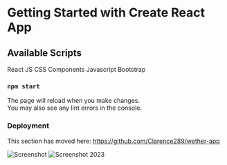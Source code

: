 # Getting Started with Create React App



## Available Scripts
React JS
CSS
Components
Javascript
Bootstrap


### `npm start`


The page will reload when you make changes.\
You may also see any lint errors in the console.



### Deployment

This section has moved here: https://github.com/Clarence289/wether-app

![Screenshot ](https://github.com/Clarence289/wether-app/assets/81553212/daee7d59-5f7f-45dc-9b64-d6dffa063856)
![Screenshot 2023](https://github.com/Clarence289/wether-app/assets/81553212/f30daac5-6499-4d79-98ad-ba5d9a925bf1)

